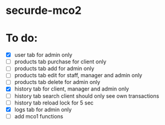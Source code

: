 # securde-mco2

# To do:
- [x] user tab for admin only
- [ ] products tab purchase for client only
- [ ] products tab add for admin only
- [ ] products tab edit for staff, manager and admin only
- [ ] products tab delete for admin only
- [x] history tab for client, manager and admin only
- [ ] history tab search client should only see own transactions
- [ ] history tab reload lock for 5 sec
- [x] logs tab for admin only
- [ ] add mco1 functions